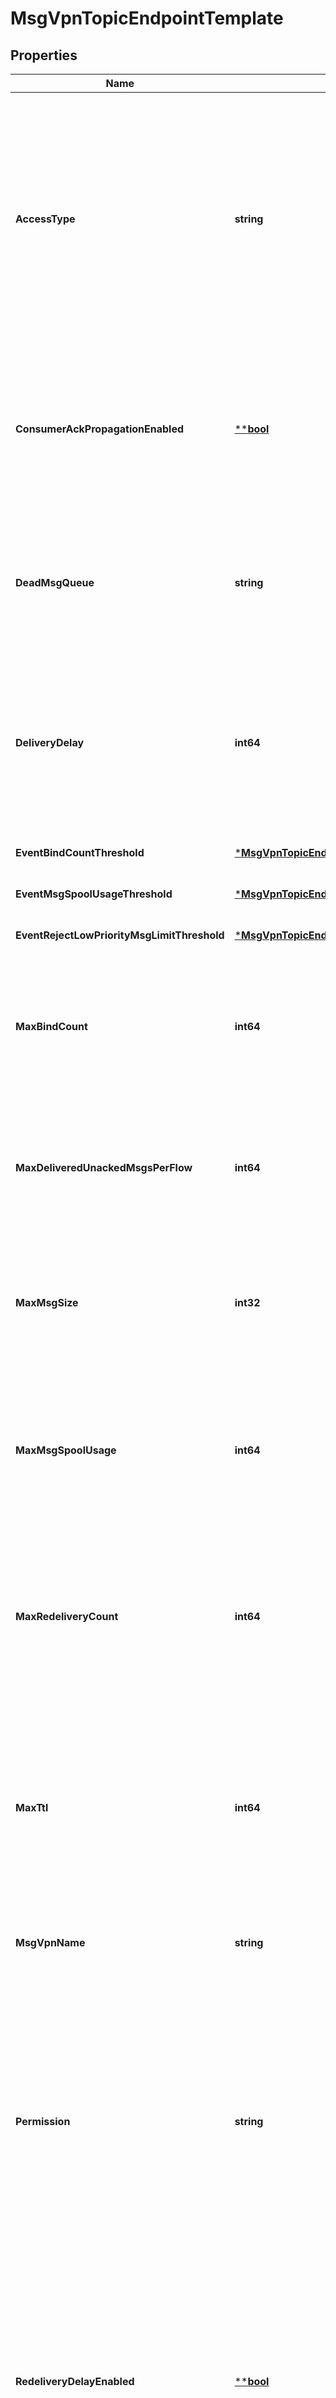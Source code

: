 # MsgVpnTopicEndpointTemplate

## Properties
Name | Type | Description | Notes
------------ | ------------- | ------------- | -------------
**AccessType** | **string** | The access type for delivering messages to consumer flows.  The minimum access scope/level required to retrieve this attribute is \&quot;vpn/read-only\&quot;. The minimum access scope/level required to change this attribute is \&quot;vpn/read-write\&quot;. Changes to this attribute are synchronized to HA mates and replication sites via config-sync. The default value is &#x60;\&quot;exclusive\&quot;&#x60;. The allowed values and their meaning are:  &lt;pre&gt; \&quot;exclusive\&quot; - Exclusive delivery of messages to the first bound consumer flow. \&quot;non-exclusive\&quot; - Non-exclusive delivery of messages to bound consumer flows in a round-robin fashion. &lt;/pre&gt;  | [optional] [default to null]
**ConsumerAckPropagationEnabled** | [****bool**](*bool.md) | Enable or disable the propagation of consumer acknowledgments (ACKs) received on the active replication Message VPN to the standby replication Message VPN.  The minimum access scope/level required to retrieve this attribute is \&quot;vpn/read-only\&quot;. The minimum access scope/level required to change this attribute is \&quot;vpn/read-write\&quot;. Changes to this attribute are synchronized to HA mates and replication sites via config-sync. The default value is &#x60;true&#x60;. | [optional] [default to null]
**DeadMsgQueue** | **string** | The name of the Dead Message Queue (DMQ).  The minimum access scope/level required to retrieve this attribute is \&quot;vpn/read-only\&quot;. The minimum access scope/level required to change this attribute is \&quot;vpn/read-write\&quot;. Changes to this attribute are synchronized to HA mates and replication sites via config-sync. The default value is &#x60;\&quot;#DEAD_MSG_QUEUE\&quot;&#x60;. | [optional] [default to null]
**DeliveryDelay** | **int64** | The delay, in seconds, to apply to messages arriving on the Topic Endpoint before the messages are eligible for delivery.  The minimum access scope/level required to retrieve this attribute is \&quot;vpn/read-only\&quot;. The minimum access scope/level required to change this attribute is \&quot;vpn/read-write\&quot;. Changes to this attribute are synchronized to HA mates and replication sites via config-sync. The default value is &#x60;0&#x60;. Available since 2.22. | [optional] [default to null]
**EventBindCountThreshold** | [***MsgVpnTopicEndpointTemplateEventBindCountThreshold**](MsgVpnTopicEndpointTemplateEventBindCountThreshold.md) |  | [optional] [default to null]
**EventMsgSpoolUsageThreshold** | [***MsgVpnTopicEndpointTemplateEventMsgSpoolUsageThreshold**](MsgVpnTopicEndpointTemplateEventMsgSpoolUsageThreshold.md) |  | [optional] [default to null]
**EventRejectLowPriorityMsgLimitThreshold** | [***MsgVpnTopicEndpointTemplateEventRejectLowPriorityMsgLimitThreshold**](MsgVpnTopicEndpointTemplateEventRejectLowPriorityMsgLimitThreshold.md) |  | [optional] [default to null]
**MaxBindCount** | **int64** | The maximum number of consumer flows that can bind.  The minimum access scope/level required to retrieve this attribute is \&quot;vpn/read-only\&quot;. The minimum access scope/level required to change this attribute is \&quot;vpn/read-write\&quot;. Changes to this attribute are synchronized to HA mates and replication sites via config-sync. The default value is &#x60;1&#x60;. | [optional] [default to null]
**MaxDeliveredUnackedMsgsPerFlow** | **int64** | The maximum number of messages delivered but not acknowledged per flow.  The minimum access scope/level required to retrieve this attribute is \&quot;vpn/read-only\&quot;. The minimum access scope/level required to change this attribute is \&quot;vpn/read-write\&quot;. Changes to this attribute are synchronized to HA mates and replication sites via config-sync. The default value is &#x60;10000&#x60;. | [optional] [default to null]
**MaxMsgSize** | **int32** | The maximum message size allowed, in bytes (B).  The minimum access scope/level required to retrieve this attribute is \&quot;vpn/read-only\&quot;. The minimum access scope/level required to change this attribute is \&quot;vpn/read-write\&quot;. Changes to this attribute are synchronized to HA mates and replication sites via config-sync. The default value is &#x60;10000000&#x60;. | [optional] [default to null]
**MaxMsgSpoolUsage** | **int64** | The maximum message spool usage allowed, in megabytes (MB). A value of 0 only allows spooling of the last message received and disables quota checking.  The minimum access scope/level required to retrieve this attribute is \&quot;vpn/read-only\&quot;. The minimum access scope/level required to change this attribute is \&quot;vpn/read-write\&quot;. Changes to this attribute are synchronized to HA mates and replication sites via config-sync. The default value is &#x60;5000&#x60;. | [optional] [default to null]
**MaxRedeliveryCount** | **int64** | The maximum number of message redelivery attempts that will occur prior to the message being discarded or moved to the DMQ. A value of 0 means to retry forever.  The minimum access scope/level required to retrieve this attribute is \&quot;vpn/read-only\&quot;. The minimum access scope/level required to change this attribute is \&quot;vpn/read-write\&quot;. Changes to this attribute are synchronized to HA mates and replication sites via config-sync. The default value is &#x60;0&#x60;. | [optional] [default to null]
**MaxTtl** | **int64** | The maximum time in seconds a message can stay in the Topic Endpoint when &#x60;respectTtlEnabled&#x60; is &#x60;\&quot;true\&quot;&#x60;. A message expires when the lesser of the sender assigned time-to-live (TTL) in the message and the &#x60;maxTtl&#x60; configured for the Topic Endpoint, is exceeded. A value of 0 disables expiry.  The minimum access scope/level required to retrieve this attribute is \&quot;vpn/read-only\&quot;. The minimum access scope/level required to change this attribute is \&quot;vpn/read-write\&quot;. Changes to this attribute are synchronized to HA mates and replication sites via config-sync. The default value is &#x60;0&#x60;. | [optional] [default to null]
**MsgVpnName** | **string** | The name of the Message VPN.  The minimum access scope/level required to retrieve this attribute is \&quot;vpn/read-only\&quot;. | [optional] [default to null]
**Permission** | **string** | The permission level for all consumers, excluding the owner.  The minimum access scope/level required to retrieve this attribute is \&quot;vpn/read-only\&quot;. The minimum access scope/level required to change this attribute is \&quot;vpn/read-write\&quot;. Changes to this attribute are synchronized to HA mates and replication sites via config-sync. The default value is &#x60;\&quot;no-access\&quot;&#x60;. The allowed values and their meaning are:  &lt;pre&gt; \&quot;no-access\&quot; - Disallows all access. \&quot;read-only\&quot; - Read-only access to the messages. \&quot;consume\&quot; - Consume (read and remove) messages. \&quot;modify-topic\&quot; - Consume messages or modify the topic/selector. \&quot;delete\&quot; - Consume messages, modify the topic/selector or delete the Client created endpoint altogether. &lt;/pre&gt;  | [optional] [default to null]
**RedeliveryDelayEnabled** | [****bool**](*bool.md) | Enable or disable a message redelivery delay. When false, messages are redelivered as-soon-as-possible.  When true, messages are redelivered according to the initial, max and multiplier.  This should only be enabled when redelivery is enabled.  The minimum access scope/level required to retrieve this attribute is \&quot;vpn/read-only\&quot;. The minimum access scope/level required to change this attribute is \&quot;vpn/read-write\&quot;. Changes to this attribute are synchronized to HA mates and replication sites via config-sync. The default value is &#x60;false&#x60;. Available since 2.33. | [optional] [default to null]
**RedeliveryDelayInitialInterval** | **int32** | The delay to be used between the first 2 redelivery attempts.  This value is in milliseconds.  The minimum access scope/level required to retrieve this attribute is \&quot;vpn/read-only\&quot;. The minimum access scope/level required to change this attribute is \&quot;vpn/read-write\&quot;. Changes to this attribute are synchronized to HA mates and replication sites via config-sync. The default value is &#x60;1000&#x60;. Available since 2.33. | [optional] [default to null]
**RedeliveryDelayMaxInterval** | **int32** | The maximum delay to be used between any 2 redelivery attempts.  This value is in milliseconds.  Due to technical limitations, some redelivery attempt delays may slightly exceed this value.  The minimum access scope/level required to retrieve this attribute is \&quot;vpn/read-only\&quot;. The minimum access scope/level required to change this attribute is \&quot;vpn/read-write\&quot;. Changes to this attribute are synchronized to HA mates and replication sites via config-sync. The default value is &#x60;64000&#x60;. Available since 2.33. | [optional] [default to null]
**RedeliveryDelayMultiplier** | **int32** | The amount each delay interval is multiplied by after each failed delivery attempt.  This number is in a fixed-point decimal format in which you must divide by 100 to get the floating point value. For example, a value of 125 would cause the delay to be multiplied by 1.25.  The minimum access scope/level required to retrieve this attribute is \&quot;vpn/read-only\&quot;. The minimum access scope/level required to change this attribute is \&quot;vpn/read-write\&quot;. Changes to this attribute are synchronized to HA mates and replication sites via config-sync. The default value is &#x60;200&#x60;. Available since 2.33. | [optional] [default to null]
**RedeliveryEnabled** | [****bool**](*bool.md) | Enable or disable message redelivery. When enabled, the number of redelivery attempts is controlled by maxRedeliveryCount. When disabled, the message will never be delivered from the topic-endpoint more than once.  The minimum access scope/level required to retrieve this attribute is \&quot;vpn/read-only\&quot;. The minimum access scope/level required to change this attribute is \&quot;vpn/read-write\&quot;. Changes to this attribute are synchronized to HA mates and replication sites via config-sync. The default value is &#x60;true&#x60;. Available since 2.18. | [optional] [default to null]
**RejectLowPriorityMsgEnabled** | [****bool**](*bool.md) | Enable or disable the checking of low priority messages against the &#x60;rejectLowPriorityMsgLimit&#x60;. This may only be enabled if &#x60;rejectMsgToSenderOnDiscardBehavior&#x60; does not have a value of &#x60;\&quot;never\&quot;&#x60;.  The minimum access scope/level required to retrieve this attribute is \&quot;vpn/read-only\&quot;. The minimum access scope/level required to change this attribute is \&quot;vpn/read-write\&quot;. Changes to this attribute are synchronized to HA mates and replication sites via config-sync. The default value is &#x60;false&#x60;. | [optional] [default to null]
**RejectLowPriorityMsgLimit** | **int64** | The number of messages that are permitted before low priority messages are rejected.  The minimum access scope/level required to retrieve this attribute is \&quot;vpn/read-only\&quot;. The minimum access scope/level required to change this attribute is \&quot;vpn/read-write\&quot;. Changes to this attribute are synchronized to HA mates and replication sites via config-sync. The default value is &#x60;0&#x60;. | [optional] [default to null]
**RejectMsgToSenderOnDiscardBehavior** | **string** | Determines when to return negative acknowledgments (NACKs) to sending clients on message discards. Note that NACKs cause the message to not be delivered to any destination and Transacted Session commits to fail.  The minimum access scope/level required to retrieve this attribute is \&quot;vpn/read-only\&quot;. The minimum access scope/level required to change this attribute is \&quot;vpn/read-write\&quot;. Changes to this attribute are synchronized to HA mates and replication sites via config-sync. The default value is &#x60;\&quot;never\&quot;&#x60;. The allowed values and their meaning are:  &lt;pre&gt; \&quot;never\&quot; - Silently discard messages. \&quot;when-topic-endpoint-enabled\&quot; - NACK each message discard back to the client, except messages that are discarded because an endpoint is administratively disabled. \&quot;always\&quot; - NACK each message discard back to the client, including messages that are discarded because an endpoint is administratively disabled. &lt;/pre&gt;  | [optional] [default to null]
**RespectMsgPriorityEnabled** | [****bool**](*bool.md) | Enable or disable the respecting of message priority. When enabled, messages are delivered in priority order, from 9 (highest) to 0 (lowest).  The minimum access scope/level required to retrieve this attribute is \&quot;vpn/read-only\&quot;. The minimum access scope/level required to change this attribute is \&quot;vpn/read-write\&quot;. Changes to this attribute are synchronized to HA mates and replication sites via config-sync. The default value is &#x60;false&#x60;. | [optional] [default to null]
**RespectTtlEnabled** | [****bool**](*bool.md) | Enable or disable the respecting of the time-to-live (TTL) for messages. When enabled, expired messages are discarded or moved to the DMQ.  The minimum access scope/level required to retrieve this attribute is \&quot;vpn/read-only\&quot;. The minimum access scope/level required to change this attribute is \&quot;vpn/read-write\&quot;. Changes to this attribute are synchronized to HA mates and replication sites via config-sync. The default value is &#x60;false&#x60;. | [optional] [default to null]
**TopicEndpointNameFilter** | **string** | A pattern used to determine which Topic Endpoints use settings from this Template. Two different wildcards can be used in the pattern: * and &amp;gt;. Similar to topic filters or subscription patterns, a &amp;gt; matches anything (but only when used at the end), and a * matches zero or more characters but never a slash (/). A &amp;gt; is only a wildcard when  used at the end, after a /. A * is only allowed at the end, after a slash (/).  The minimum access scope/level required to retrieve this attribute is \&quot;vpn/read-only\&quot;. The minimum access scope/level required to change this attribute is \&quot;vpn/read-write\&quot;. Changes to this attribute are synchronized to HA mates and replication sites via config-sync. The default value is &#x60;\&quot;\&quot;&#x60;. | [optional] [default to null]
**TopicEndpointTemplateName** | **string** | The name of the Topic Endpoint Template.  The minimum access scope/level required to retrieve this attribute is \&quot;vpn/read-only\&quot;. | [optional] [default to null]

[[Back to Model list]](../README.md#documentation-for-models) [[Back to API list]](../README.md#documentation-for-api-endpoints) [[Back to README]](../README.md)

